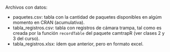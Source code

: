 Archivos con datos:

- paquetes.csv: tabla con la cantidad de paquetes disponibles en algúm momento en CRAN (acumulativa).
- tabla_registros.csv: tabla con registros de cámara trampa, tal como es creada por la función `recordTable` del paquete camtrapR (ver clases 2 y 3 del curso).
- tabla_registros.xlsx: ídem que anterior, pero en formato excel.
